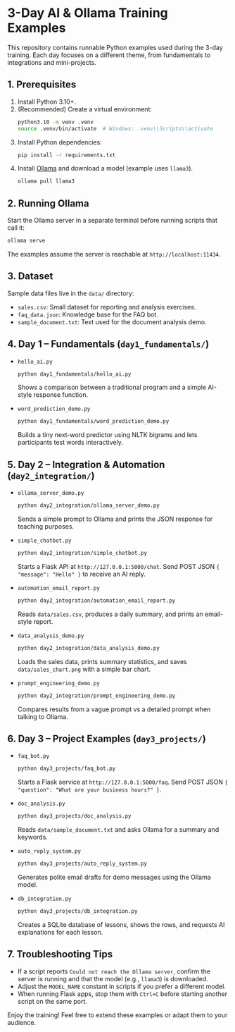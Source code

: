 # 3-Day AI & Ollama Training Examples

This repository contains runnable Python examples used during the 3-day training. Each day focuses on a different theme, from fundamentals to integrations and mini-projects.

## 1. Prerequisites

1. Install Python 3.10+.
2. (Recommended) Create a virtual environment:
   ```bash
   python3.10 -m venv .venv
   source .venv/bin/activate  # Windows: .venv\\Scripts\\activate
   ```
3. Install Python dependencies:
   ```bash
   pip install -r requirements.txt
   ```
4. Install [Ollama](https://ollama.com/download) and download a model (example uses `llama3`).
   ```bash
   ollama pull llama3
   ```

## 2. Running Ollama

Start the Ollama server in a separate terminal before running scripts that call it:
```bash
ollama serve
```

The examples assume the server is reachable at `http://localhost:11434`.

## 3. Dataset

Sample data files live in the `data/` directory:
- `sales.csv`: Small dataset for reporting and analysis exercises.
- `faq_data.json`: Knowledge base for the FAQ bot.
- `sample_document.txt`: Text used for the document analysis demo.

## 4. Day 1 – Fundamentals (`day1_fundamentals/`)

- `hello_ai.py`
  ```bash
  python day1_fundamentals/hello_ai.py
  ```
  Shows a comparison between a traditional program and a simple AI-style response function.

- `word_prediction_demo.py`
  ```bash
  python day1_fundamentals/word_prediction_demo.py
  ```
  Builds a tiny next-word predictor using NLTK bigrams and lets participants test words interactively.

## 5. Day 2 – Integration & Automation (`day2_integration/`)

- `ollama_server_demo.py`
  ```bash
  python day2_integration/ollama_server_demo.py
  ```
  Sends a simple prompt to Ollama and prints the JSON response for teaching purposes.

- `simple_chatbot.py`
  ```bash
  python day2_integration/simple_chatbot.py
  ```
  Starts a Flask API at `http://127.0.0.1:5000/chat`. Send POST JSON `{ "message": "Hello" }` to receive an AI reply.

- `automation_email_report.py`
  ```bash
  python day2_integration/automation_email_report.py
  ```
  Reads `data/sales.csv`, produces a daily summary, and prints an email-style report.

- `data_analysis_demo.py`
  ```bash
  python day2_integration/data_analysis_demo.py
  ```
  Loads the sales data, prints summary statistics, and saves `data/sales_chart.png` with a simple bar chart.

- `prompt_engineering_demo.py`
  ```bash
  python day2_integration/prompt_engineering_demo.py
  ```
  Compares results from a vague prompt vs a detailed prompt when talking to Ollama.

## 6. Day 3 – Project Examples (`day3_projects/`)

- `faq_bot.py`
  ```bash
  python day3_projects/faq_bot.py
  ```
  Starts a Flask service at `http://127.0.0.1:5000/faq`. Send POST JSON `{ "question": "What are your business hours?" }`.

- `doc_analysis.py`
  ```bash
  python day3_projects/doc_analysis.py
  ```
  Reads `data/sample_document.txt` and asks Ollama for a summary and keywords.

- `auto_reply_system.py`
  ```bash
  python day3_projects/auto_reply_system.py
  ```
  Generates polite email drafts for demo messages using the Ollama model.

- `db_integration.py`
  ```bash
  python day3_projects/db_integration.py
  ```
  Creates a SQLite database of lessons, shows the rows, and requests AI explanations for each lesson.

## 7. Troubleshooting Tips

- If a script reports `Could not reach the Ollama server`, confirm the server is running and that the model (e.g., `llama3`) is downloaded.
- Adjust the `MODEL_NAME` constant in scripts if you prefer a different model.
- When running Flask apps, stop them with `Ctrl+C` before starting another script on the same port.

Enjoy the training! Feel free to extend these examples or adapt them to your audience.
